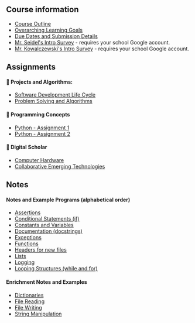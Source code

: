 ## Course information
* [Course Outline](./Course-Overview)
* [Overarching Learning Goals](./images/ICS3U.jpg)
* [Due Dates and Submission Details](./Due-Dates-and-Submission-Details)
* [Mr. Seidel's Intro Survey](https://goo.gl/forms/eWq7jPTqtYOku4S32) - requires your school Google account.
* [Mr. Kowalczewski's Intro Survey](https://forms.gle/xShJLS1gtSBeJadA8) - requires your school Google account.

## Assignments
#### &#x1F4D9; Projects and Algorithms:
* [Software Development Life Cycle](./SDLC)
* [Problem Solving and Algorithms](./Problem-Solving-and-Algorithms)

#### &#x1F4D8; Programming Concepts
* [Python - Assignment 1](./Python-Assignment-1)
* [Python - Assignment 2](./Python-Assignment-2)

#### &#x1F4D7; Digital Scholar
* [Computer Hardware](./Computer-Hardware)
* [Collaborative Emerging Technologies](./Collaborative-Emerging-Technologies)

## Notes 
#### Notes and Example Programs (alphabetical order)
* [Assertions](https://github.com/mrseidel-classes/ICS3U/tree/master/notes/22%20-%20assertions)
* [Conditional Statements (if)](https://github.com/mrseidel-classes/ICS3U/tree/master/notes/12%20-%20conditional_statements%20(if))
* [Constants and Variables](https://github.com/mrseidel-classes/ICS3U/tree/master/notes/11%20-%20constants_and_variables)
* [Documentation (docstrings)](https://github.com/mrseidel-classes/ICS3U/tree/master/notes/20%20-%20formal_documentation)
* [Exceptions](https://github.com/mrseidel-classes/ICS3U/tree/master/notes/23%20-%20exceptions)
* [Functions](https://github.com/mrseidel-classes/ICS3U/tree/master/notes/15%20-%20functions)
* [Headers for new files](https://github.com/mrseidel-classes/ICS3U/tree/master/notes/00%20-%20new_file)
* [Lists](https://github.com/mrseidel-classes/ICS3U/tree/master/notes/14%20-%20lists)
* [Logging](https://github.com/mrseidel-classes/ICS3U/tree/master/notes/21%20-%20logging)
* [Looping Structures (while and for)](https://github.com/mrseidel-classes/ICS3U/tree/master/notes/13%20-%20looping_structures%20(while%20and%20for))

#### Enrichment Notes and Examples
* [Dictionaries](https://github.com/mrseidel-classes/ICS3U/tree/master/notes/30%20-%20dictionaries)
* [File Reading](https://github.com/mrseidel-classes/ICS3U/tree/master/notes/32a%20-%20file_reading)
* [File Writing](https://github.com/mrseidel-classes/ICS3U/tree/master/notes/32b%20-%20file_writing)
* [String Manipulation](https://github.com/mrseidel-classes/ICS3U/tree/master/notes/31%20-%20string_manipulation)